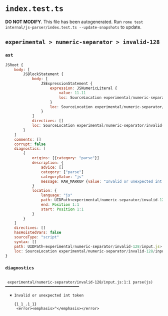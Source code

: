 # `index.test.ts`

**DO NOT MODIFY**. This file has been autogenerated. Run `rome test internal/js-parser/index.test.ts --update-snapshots` to update.

## `experimental > numeric-separator > invalid-128`

### `ast`

```javascript
JSRoot {
	body: [
		JSBlockStatement {
			body: [
				JSExpressionStatement {
					expression: JSNumericLiteral {
						value: 11.11
						loc: SourceLocation experimental/numeric-separator/invalid-128/input.js 1:1-1:9
					}
					loc: SourceLocation experimental/numeric-separator/invalid-128/input.js 1:1-1:9
				}
			]
			directives: []
			loc: SourceLocation experimental/numeric-separator/invalid-128/input.js 1:0-1:10
		}
	]
	comments: []
	corrupt: false
	diagnostics: [
		{
			origins: [{category: "parse"}]
			description: {
				advice: []
				category: ["parse"]
				categoryValue: "js"
				message: RAW_MARKUP {value: "Invalid or unexpected int token"}
			}
			location: {
				language: "js"
				path: UIDPath<experimental/numeric-separator/invalid-128/input.js>
				end: Position 1:1
				start: Position 1:1
			}
		}
	]
	directives: []
	hasHoistedVars: false
	sourceType: "script"
	syntax: []
	path: UIDPath<experimental/numeric-separator/invalid-128/input.js>
	loc: SourceLocation experimental/numeric-separator/invalid-128/input.js 1:0-2:0
}
```

### `diagnostics`

```

 experimental/numeric-separator/invalid-128/input.js:1:1 parse(js) ━━━━━━━━━━━━━━━━━━━━━━━━━━━━━━━━━

  ✖ Invalid or unexpected int token

    {1_1_.1_1}
     <error><emphasis>^</emphasis></error>


```

